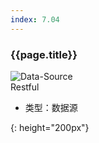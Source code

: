 ```yaml
---
index: 7.04
---
```

### {{page.title}}

![Data-Source][data-source-04]  
Restful


- 类型：数据源

[data-source-04]: {{site.baseurl}}/assets/components/data-source-04.png
{: height="200px"}
